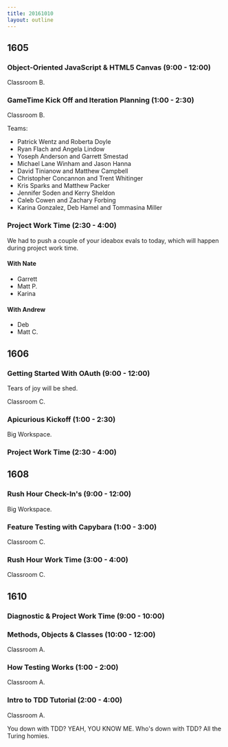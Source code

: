 ```yaml
---
title: 20161010
layout: outline
---
```


## 1605

### Object-Oriented JavaScript & HTML5 Canvas (9:00 - 12:00)

Classroom B.

### GameTime Kick Off and Iteration Planning (1:00 - 2:30)

Classroom B.

Teams:

- Patrick Wentz and Roberta Doyle
- Ryan Flach and Angela Lindow
- Yoseph Anderson and Garrett Smestad
- Michael Lane Winham and Jason Hanna
- David Tinianow and Matthew Campbell
- Christopher Concannon and Trent Whitinger
- Kris Sparks and Matthew Packer
- Jennifer Soden and Kerry Sheldon
- Caleb Cowen and Zachary Forbing
- Karina Gonzalez, Deb Hamel and Tommasina Miller

### Project Work Time (2:30 - 4:00)

We had to push a couple of your ideabox evals to today, which will happen during project work time.

#### With Nate

- Garrett
- Matt P.
- Karina

#### With Andrew

- Deb
- Matt C.


## 1606

### Getting Started With OAuth (9:00 - 12:00)

Tears of joy will be shed.

Classroom C.

### Apicurious Kickoff (1:00 - 2:30)

Big Workspace.

### Project Work Time (2:30 - 4:00)


## 1608

### Rush Hour Check-In's (9:00 - 12:00)

Big Workspace.

### Feature Testing with Capybara (1:00 - 3:00)

Classroom C.

### Rush Hour Work Time (3:00 - 4:00)

Classroom C.


## 1610

### Diagnostic & Project Work Time (9:00 - 10:00)

### Methods, Objects & Classes (10:00 - 12:00)

Classroom A.

### How Testing Works (1:00 - 2:00)

Classroom A.

### Intro to TDD Tutorial (2:00 - 4:00)

Classroom A.

You down with TDD? YEAH, YOU KNOW ME.
Who's down with TDD? All the Turing homies.
